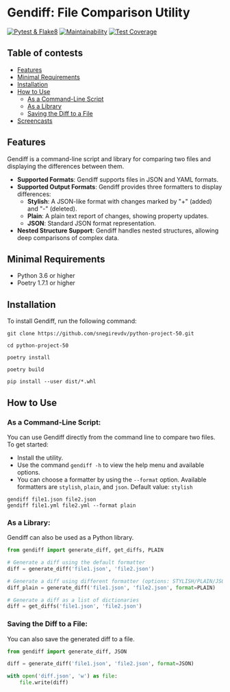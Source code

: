 # Gendiff: File Comparison Utility

[![Pytest & Flake8](https://github.com/snegirevdv/python-project-50/actions/workflows/check.yml/badge.svg)](https://github.com/snegirevdv/python-project-50/actions/workflows/check.yml)
[![Maintainability](https://api.codeclimate.com/v1/badges/8ad89f355494a105cad3/maintainability)](https://codeclimate.com/github/snegirevdv/python-project-50/maintainability)
[![Test Coverage](https://api.codeclimate.com/v1/badges/8ad89f355494a105cad3/test_coverage)](https://codeclimate.com/github/snegirevdv/python-project-50/test_coverage)


## Table of contests
- [Features](#features)
- [Minimal Requirements](#minimal-requirements)
- [Installation](#installation)
- [How to Use](#how-to-use)
   - [As a Command-Line Script](#as-a-command-line-script)
   - [As a Library](#as-a-library)
   - [Saving the Diff to a File](#saving-the-diff-to-a-file)
- [Screencasts](#screencasts)

## Features
Gendiff is a command-line script and library for comparing two files and displaying the differences between them.
- **Supported Formats**: Gendiff supports files in JSON and YAML formats.
- **Supported Output Formats**: Gendiff provides three formatters to display differences:
  - **Stylish**: A JSON-like format with changes marked by "+" (added) and "-" (deleted).
  - **Plain**: A plain text report of changes, showing property updates.
  - **JSON**: Standard JSON format representation.
- **Nested Structure Support**: Gendiff handles nested structures, allowing deep comparisons of complex data.

## Minimal Requirements
- Python 3.6 or higher
- Poetry 1.7.1 or higher

## Installation
To install Gendiff, run the following command:
```shell
git clone https://github.com/snegirevdv/python-project-50.git
```
```shell
cd python-project-50
```
```shell
poetry install
```
```shell
poetry build
```
```shell
pip install --user dist/*.whl
```

## How to Use

### As a Command-Line Script:
You can use Gendiff directly from the command line to compare two files.
To get started:
- Install the utility.
- Use the command `gendiff -h` to view the help menu and available options.
- You can choose a formatter by using the `--format` option. Available formatters are `stylish`, `plain`, and `json`. Default value: `stylish`
```shell
gendiff file1.json file2.json
gendiff file1.yml file2.yml --format plain
```

### As a Library:
Gendiff can also be used as a Python library.
```python
from gendiff import generate_diff, get_diffs, PLAIN

# Generate a diff using the default formatter
diff = generate_diff('file1.json', 'file2.json')

# Generate a diff using different formatter (options: STYLISH/PLAIN/JSON)
diff_plain = generate_diff('file1.json', 'file2.json', format=PLAIN)

# Generate a diff as a list of dictionaries
diff = get_diffs('file1.json', 'file2.json')
```

### Saving the Diff to a File:
You can also save the generated diff to a file.
```python
from gendiff import generate_diff, JSON

diff = generate_diff('file1.json', 'file2.json', format=JSON)

with open('diff.json', 'w') as file:
    file.write(diff)
```